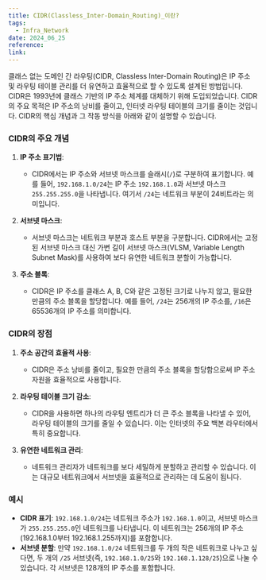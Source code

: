 ```yaml
---
title: CIDR(Classless_Inter-Domain_Routing)_이란?
tags:
  - Infra_Network
date: 2024_06_25
reference: 
link:
---
```

클래스 없는 도메인 간 라우팅(CIDR, Classless Inter-Domain Routing)은 IP 주소 및 라우팅 테이블 관리를 더 유연하고 효율적으로 할 수 있도록 설계된 방법입니다. CIDR은 1993년에 클래스 기반의 IP 주소 체계를 대체하기 위해 도입되었습니다. CIDR의 주요 목적은 IP 주소의 낭비를 줄이고, 인터넷 라우팅 테이블의 크기를 줄이는 것입니다. CIDR의 핵심 개념과 그 작동 방식을 아래와 같이 설명할 수 있습니다.

### CIDR의 주요 개념

1. **IP 주소 표기법**:
    
    - CIDR에서는 IP 주소와 서브넷 마스크를 슬래시(`/`)로 구분하여 표기합니다. 예를 들어, `192.168.1.0/24`는 IP 주소 `192.168.1.0`과 서브넷 마스크 `255.255.255.0`을 나타냅니다. 여기서 `/24`는 네트워크 부분이 24비트라는 의미입니다.
2. **서브넷 마스크**:
    
    - 서브넷 마스크는 네트워크 부분과 호스트 부분을 구분합니다. CIDR에서는 고정된 서브넷 마스크 대신 가변 길이 서브넷 마스크(VLSM, Variable Length Subnet Mask)를 사용하여 보다 유연한 네트워크 분할이 가능합니다.
3. **주소 블록**:
    
    - CIDR은 IP 주소를 클래스 A, B, C와 같은 고정된 크기로 나누지 않고, 필요한 만큼의 주소 블록을 할당합니다. 예를 들어, `/24`는 256개의 IP 주소를, `/16`은 65536개의 IP 주소를 의미합니다.

### CIDR의 장점

1. **주소 공간의 효율적 사용**:
    
    - CIDR은 주소 낭비를 줄이고, 필요한 만큼의 주소 블록을 할당함으로써 IP 주소 자원을 효율적으로 사용합니다.
2. **라우팅 테이블 크기 감소**:
    
    - CIDR을 사용하면 하나의 라우팅 엔트리가 더 큰 주소 블록을 나타낼 수 있어, 라우팅 테이블의 크기를 줄일 수 있습니다. 이는 인터넷의 주요 백본 라우터에서 특히 중요합니다.
3. **유연한 네트워크 관리**:
    
    - 네트워크 관리자가 네트워크를 보다 세밀하게 분할하고 관리할 수 있습니다. 이는 대규모 네트워크에서 서브넷을 효율적으로 관리하는 데 도움이 됩니다.

### 예시

- **CIDR 표기**: `192.168.1.0/24`는 네트워크 주소가 `192.168.1.0`이고, 서브넷 마스크가 `255.255.255.0`인 네트워크를 나타냅니다. 이 네트워크는 256개의 IP 주소(192.168.1.0부터 192.168.1.255까지)를 포함합니다.
- **서브넷 분할**: 만약 `192.168.1.0/24` 네트워크를 두 개의 작은 네트워크로 나누고 싶다면, 두 개의 `/25` 서브넷(즉, `192.168.1.0/25`와 `192.168.1.128/25`)으로 나눌 수 있습니다. 각 서브넷은 128개의 IP 주소를 포함합니다.